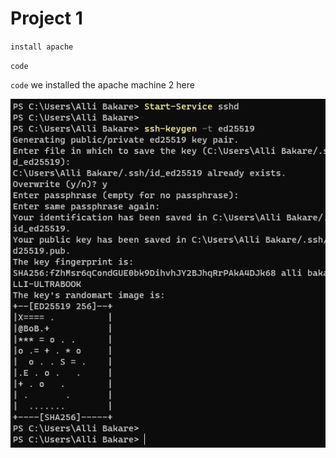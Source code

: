 # Project 1

`install apache`

`code`

`code` we installed the apache machine 2 here

![testproj1](./images/testproj1.PNG)